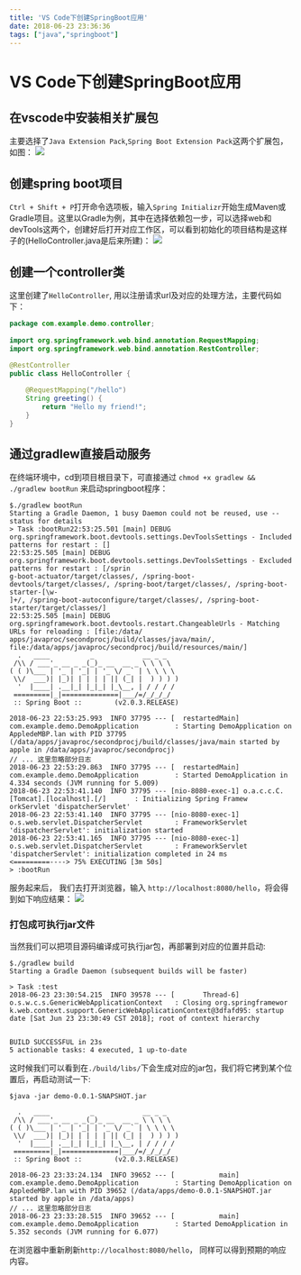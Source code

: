 ```yaml
---
title: 'VS Code下创建SpringBoot应用'
date: 2018-06-23 23:36:36
tags: ["java","springboot"]
---
```


# VS Code下创建SpringBoot应用

## 在vscode中安装相关扩展包

主要选择了`Java Extension Pack`,`Spring Boot Extension Pack`这两个扩展包，如图：
![](/img/vscdep.png)

<!--more-->
## 创建spring boot项目

`Ctrl + Shift + P`打开命令选项板，输入`Spring Initializr`开始生成Maven或Gradle项目。这里以Gradle为例，其中在选择依赖包一步，可以选择web和devTools这两个，创建好后打开对应工作区，可以看到初始化的项目结构是这样子的(HelloController.java是后来所建)：
![](/img/vscstruct.png)

## 创建一个controller类

这里创建了`HelloController`, 用以注册请求url及对应的处理方法，主要代码如下：

```java
package com.example.demo.controller;  
  
import org.springframework.web.bind.annotation.RequestMapping;  
import org.springframework.web.bind.annotation.RestController;  
  
@RestController
public class HelloController {  

    @RequestMapping("/hello")  
    String greeting() {  
        return "Hello my friend!";
    }
}
```

## 通过gradlew直接启动服务

在终端环境中，cd到项目根目录下，可直接通过 `chmod +x gradlew && ./gradlew bootRun` 来启动springboot程序：

```shell
$./gradlew bootRun
Starting a Gradle Daemon, 1 busy Daemon could not be reused, use --status for details
> Task :bootRun22:53:25.501 [main] DEBUG org.springframework.boot.devtools.settings.DevToolsSettings - Included patterns for restart : []
22:53:25.505 [main] DEBUG org.springframework.boot.devtools.settings.DevToolsSettings - Excluded patterns for restart : [/sprin
g-boot-actuator/target/classes/, /spring-boot-devtools/target/classes/, /spring-boot/target/classes/, /spring-boot-starter-[\w-
]+/, /spring-boot-autoconfigure/target/classes/, /spring-boot-starter/target/classes/]
22:53:25.505 [main] DEBUG org.springframework.boot.devtools.restart.ChangeableUrls - Matching URLs for reloading : [file:/data/
apps/javaproc/secondprocj/build/classes/java/main/, file:/data/apps/javaproc/secondprocj/build/resources/main/]
  .   ____          _            __ _ _
 /\\ / ___'_ __ _ _(_)_ __  __ _ \ \ \ \
( ( )\___ | '_ | '_| | '_ \/ _` | \ \ \ \
 \\/  ___)| |_)| | | | | || (_| |  ) ) ) )
  '  |____| .__|_| |_|_| |_\__, | / / / /
 =========|_|==============|___/=/_/_/_/
 :: Spring Boot ::        (v2.0.3.RELEASE)

2018-06-23 22:53:25.993  INFO 37795 --- [  restartedMain] com.example.demo.DemoApplication         : Starting DemoApplication on AppledeMBP.lan with PID 37795 (/data/apps/javaproc/secondprocj/build/classes/java/main started by apple in /data/apps/javaproc/secondprocj)
// ... 这里忽略部分日志
2018-06-23 22:53:29.863  INFO 37795 --- [  restartedMain] com.example.demo.DemoApplication         : Started DemoApplication in 4.334 seconds (JVM running for 5.009)
2018-06-23 22:53:41.140  INFO 37795 --- [nio-8080-exec-1] o.a.c.c.C.[Tomcat].[localhost].[/]       : Initializing Spring Framew
orkServlet 'dispatcherServlet'
2018-06-23 22:53:41.140  INFO 37795 --- [nio-8080-exec-1] o.s.web.servlet.DispatcherServlet        : FrameworkServlet 'dispatcherServlet': initialization started
2018-06-23 22:53:41.165  INFO 37795 --- [nio-8080-exec-1] o.s.web.servlet.DispatcherServlet        : FrameworkServlet 'dispatcherServlet': initialization completed in 24 ms
<=========----> 75% EXECUTING [3m 50s]
> :bootRun
```

服务起来后， 我们去打开浏览器，输入 `http://localhost:8080/hello`，将会得到如下响应结果：
![](/img/vscsbshow.png)

### 打包成可执行jar文件

当然我们可以把项目源码编译成可执行jar包，再部署到对应的位置并启动:

```shell
$./gradlew build
Starting a Gradle Daemon (subsequent builds will be faster)

> Task :test
2018-06-23 23:30:54.215  INFO 39578 --- [       Thread-6] o.s.w.c.s.GenericWebApplicationContext   : Closing org.springframewor
k.web.context.support.GenericWebApplicationContext@3dfafd95: startup date [Sat Jun 23 23:30:49 CST 2018]; root of context hierarchy


BUILD SUCCESSFUL in 23s
5 actionable tasks: 4 executed, 1 up-to-date
```
这时候我们可以看到在`./build/libs/`下会生成对应的jar包，我们将它拷到某个位置后，再启动测试一下:

```shell
$java -jar demo-0.0.1-SNAPSHOT.jar

  .   ____          _            __ _ _
 /\\ / ___'_ __ _ _(_)_ __  __ _ \ \ \ \
( ( )\___ | '_ | '_| | '_ \/ _` | \ \ \ \
 \\/  ___)| |_)| | | | | || (_| |  ) ) ) )
  '  |____| .__|_| |_|_| |_\__, | / / / /
 =========|_|==============|___/=/_/_/_/
 :: Spring Boot ::        (v2.0.3.RELEASE)

2018-06-23 23:33:24.134  INFO 39652 --- [           main] com.example.demo.DemoApplication         : Starting DemoApplication on AppledeMBP.lan with PID 39652 (/data/apps/demo-0.0.1-SNAPSHOT.jar started by apple in /data/apps)
// ... 这里忽略部分日志
2018-06-23 23:33:28.515  INFO 39652 --- [           main] com.example.demo.DemoApplication         : Started DemoApplication in 5.352 seconds (JVM running for 6.077)
```
在浏览器中重新刷新`http://localhost:8080/hello`， 同样可以得到预期的响应内容。
